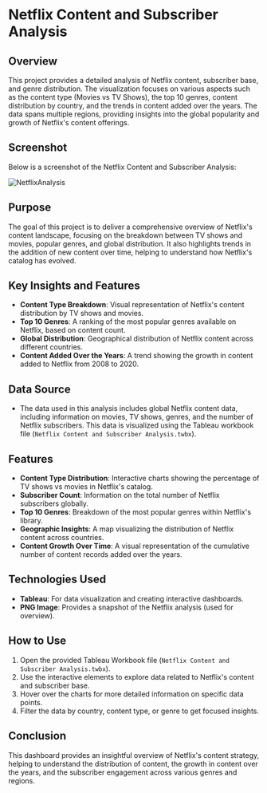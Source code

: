 # Netflix Content and Subscriber Analysis

## Overview
This project provides a detailed analysis of Netflix content, subscriber base, and genre distribution. The visualization focuses on various aspects such as the content type (Movies vs TV Shows), the top 10 genres, content distribution by country, and the trends in content added over the years. The data spans multiple regions, providing insights into the global popularity and growth of Netflix's content offerings.

## Screenshot
Below is a screenshot of the Netflix Content and Subscriber Analysis:

![NetflixAnalysis](https://github.com/user-attachments/assets/3bae0776-f531-494a-8eac-9a306d5e6cc3)

## Purpose
The goal of this project is to deliver a comprehensive overview of Netflix's content landscape, focusing on the breakdown between TV shows and movies, popular genres, and global distribution. It also highlights trends in the addition of new content over time, helping to understand how Netflix's catalog has evolved.

## Key Insights and Features
- **Content Type Breakdown**: Visual representation of Netflix's content distribution by TV shows and movies.
- **Top 10 Genres**: A ranking of the most popular genres available on Netflix, based on content count.
- **Global Distribution**: Geographical distribution of Netflix content across different countries.
- **Content Added Over the Years**: A trend showing the growth in content added to Netflix from 2008 to 2020.

## Data Source
- The data used in this analysis includes global Netflix content data, including information on movies, TV shows, genres, and the number of Netflix subscribers. This data is visualized using the Tableau workbook file (`Netflix Content and Subscriber Analysis.twbx`).

## Features
- **Content Type Distribution**: Interactive charts showing the percentage of TV shows vs movies in Netflix's catalog.
- **Subscriber Count**: Information on the total number of Netflix subscribers globally.
- **Top 10 Genres**: Breakdown of the most popular genres within Netflix's library.
- **Geographic Insights**: A map visualizing the distribution of Netflix content across countries.
- **Content Growth Over Time**: A visual representation of the cumulative number of content records added over the years.

## Technologies Used
- **Tableau**: For data visualization and creating interactive dashboards.
- **PNG Image**: Provides a snapshot of the Netflix analysis (used for overview).

## How to Use
1. Open the provided Tableau Workbook file (`Netflix Content and Subscriber Analysis.twbx`).
2. Use the interactive elements to explore data related to Netflix's content and subscriber base.
3. Hover over the charts for more detailed information on specific data points.
4. Filter the data by country, content type, or genre to get focused insights.

## Conclusion
This dashboard provides an insightful overview of Netflix's content strategy, helping to understand the distribution of content, the growth in content over the years, and the subscriber engagement across various genres and regions.
